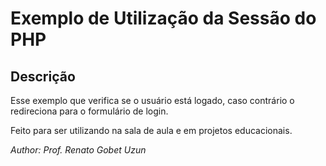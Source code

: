 # Exemplo de Utilização da Sessão do PHP 

## Descrição

Esse exemplo que verifica se o usuário está logado, caso contrário o redireciona para o formulário de login.

Feito para ser utilizando na sala de aula e em projetos educacionais.

*Author: Prof. Renato Gobet Uzun*


